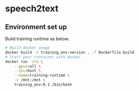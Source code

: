 # speech2text

## Environment set up
Build training runtime as below.
```bash
# Build docker image
docker build -t training_env:version . -f Dockerfile.build
# Start your container with docker 
docker run -itd \
    --gpus=all \
    --ipc=host \
    --name=training-runtime \
    -v /mnt:/mnt \
    training_env:0.1 /bin/bash
```
